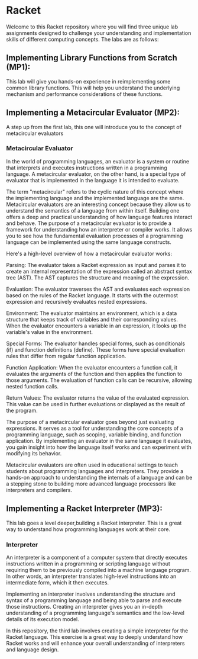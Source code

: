 # Racket
Welcome to this Racket repository where you will find three unique lab assignments designed to challenge your understanding and implementation skills of different computing concepts. The labs are as follows:

## Implementing Library Functions from Scratch (MP1): 
This lab will give you hands-on experience in reimplementing some common library functions. This will help you understand the underlying mechanism and performance considerations of these functions.

## Implementing a Metacircular Evaluator (MP2): 
A step up from the first lab, this one will introduce you to the concept of metacircular evaluators

### Metacircular Evaluator

   In the world of programming languages, an evaluator is a system or routine that interprets and executes instructions written in a programming language. A metacircular evaluator, on the other hand, is a special type of evaluator that is implemented in the language it is intended to evaluate.

  The term "metacircular" refers to the cyclic nature of this concept where the implementing language and the implemented language are the same. Metacircular evaluators are an interesting concept because they allow us to understand the semantics of a language from within itself. Building one offers a deep and practical understanding of how language features interact and behave.
The purpose of a metacircular evaluator is to provide a framework for understanding how an interpreter or compiler works. It allows you to see how the fundamental evaluation processes of a programming language can be implemented using the same language constructs.

Here's a high-level overview of how a metacircular evaluator works:

Parsing: The evaluator takes a Racket expression as input and parses it to create an internal representation of the expression called an abstract syntax tree (AST). The AST captures the structure and meaning of the expression.

Evaluation: The evaluator traverses the AST and evaluates each expression based on the rules of the Racket language. It starts with the outermost expression and recursively evaluates nested expressions.

Environment: The evaluator maintains an environment, which is a data structure that keeps track of variables and their corresponding values. When the evaluator encounters a variable in an expression, it looks up the variable's value in the environment.

Special Forms: The evaluator handles special forms, such as conditionals (if) and function definitions (define). These forms have special evaluation rules that differ from regular function application.

Function Application: When the evaluator encounters a function call, it evaluates the arguments of the function and then applies the function to those arguments. The evaluation of function calls can be recursive, allowing nested function calls.

Return Values: The evaluator returns the value of the evaluated expression. This value can be used in further evaluations or displayed as the result of the program.

The purpose of a metacircular evaluator goes beyond just evaluating expressions. It serves as a tool for understanding the core concepts of a programming language, such as scoping, variable binding, and function application. By implementing an evaluator in the same language it evaluates, you gain insight into how the language itself works and can experiment with modifying its behavior.

Metacircular evaluators are often used in educational settings to teach students about programming languages and interpreters. They provide a hands-on approach to understanding the internals of a language and can be a stepping stone to building more advanced language processors like interpreters and compilers.

## Implementing a Racket Interpreter (MP3): 
This lab goes a level deeper,building a Racket interpreter. This is a great way to understand how programming languages work at their core.

### Interpreter

An interpreter is a component of a computer system that directly executes instructions written in a programming or scripting language without requiring them to be previously compiled into a machine language program. In other words, an interpreter translates high-level instructions into an intermediate form, which it then executes.

Implementing an interpreter involves understanding the structure and syntax of a programming language and being able to parse and execute those instructions. Creating an interpreter gives you an in-depth understanding of a programming language's semantics and the low-level details of its execution model.

In this repository, the third lab involves creating a simple interpreter for the Racket language. This exercise is a great way to deeply understand how Racket works and will enhance your overall understanding of interpreters and language design.


